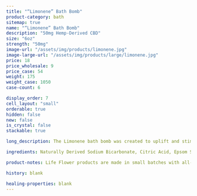 ```yaml
---
title: "“Limonene” Bath Bomb"
product-category: bath
sitemap: true
name: "“Limonene” Bath Bomb"
description: "50mg Hemp-Derived CBD"
size: "6oz"
strength: "50mg"
image-url: "/assets/img/products/limonene.jpg"
image-large-url: "/assets/img/products/large/limonene.jpg"
price: 18
price_wholesale: 9
price_case: 54
weight: 175
weight_case: 1050
case-count: 6

display_order: 7
cell_layout: "small"
orderable: true
hidden: false
new: false
is_crystal: false
stackable: true

long_description: The Limonene bath bomb was created to uplift and stimulate the senses and soul. Named after the powerful terpene that is present in the cannabis plant, known for its strong, citrusy scent. Handcrafted with lemon, tea tree and lemongrass essential oils. Topped with rose petals and jasmine buds. Includes a citrine point. This bomb is perfect for heightening the vibration while relieving you of any stresses this journey of life may bring you.

ingredients: Naturally Derived Sodium Bicarbonate, Citric Acid, Epsom Salt, Organic Coconut Oil, Organic Hemp-Derived Cannabidiol Isolate, Witch Hazel, Lemon, Tea Tree & Lemongrass Essential Oils, Plant-Based Color, Organic Jasmine & Rose Buds, Cleansed & Charged Citrine

product-notes: Life Flower products are made in small batches with all-natural and boutique ingredients. Orders are processed and shipped in 7-10 business days. Please allow additional time for&nbsp;delivery.

history: blank

healing-properties: blank
---
```

